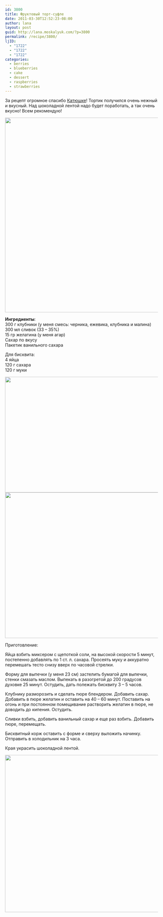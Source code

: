 ```yaml
---
id: 3800
title: Фруктовый торт-суфле
date: 2011-03-30T12:52:23-08:00
author: lana
layout: post
guid: http://lana.moskalyuk.com/?p=3800
permalink: /recipe/3800/
ljID:
  - "1722"
  - "1722"
  - "1722"
categories:
  - berries
  - blueberries
  - cake
  - dessert
  - raspberries
  - strawberries
---
```

За рецепт огромное спасибо [Катюшке](http://katherine-mor.livejournal.com/38406.html?view=1191174)! Тортик получился очень нежный и вкусный. Над шоколадной лентой надо будет поработать, а так очень вкусно! Всем рекомендую!

<img loading="lazy" class="alignnone" title="souffle cake" src="http://farm6.static.flickr.com/5097/5573466800_81070a42fe_z.jpg" alt="" width="531" height="640" /> 

**Ингредиенты**:  
300 г клубники (у меня смесь: черника, ежевика, клубника и малина)  
300 мл сливок (33 – 35%)  
15 гр желатина (у меня агар)  
Сахар по вкусу  
Пакетик ванильного сахара

Для бисквита:  
4 яйца  
120 г сахара  
120 г муки

<img loading="lazy" class="alignnone" title="cake" src="http://farm6.static.flickr.com/5227/5573479636_06505d0eef_z.jpg" alt="" width="640" height="380" /> 

<!--more-->

<img loading="lazy" class="alignnone" title="cake" src="http://farm6.static.flickr.com/5147/5573463766_38835e2b8e_z.jpg" alt="" width="640" height="479" /> 

Приготовление:

Яйца взбить миксером с щепоткой соли, на высокой скорости 5 минут, постепенно добавлять по 1 ст. л. сахара. Просеять муку и аккуратно перемешать тесто снизу вверх по часовой стрелки.

Форму для выпечки (у меня 23 см) застелить бумагой для выпечки, стенки смазать маслом. Выпекать в разогретой до 200 градусов духовке 25 минут. Остудить, дать полежать бисквиту 3 – 5 часов.

Клубнику разморозить и сделать пюре блендером. Добавить сахар. Добавить в пюре желатин и оставить на 40 – 60 минут. Поставить на огонь и при постоянном помещивание растворить желатин в пюре, не доводить до кипения. Остудить.

Сливки взбить, добавить ванильный сахар и еще раз взбить. Добавить пюре, перемещать.

Бисквитный корж оставить с форме и сверху выложить начинку. Отправить в холодильник на 3 часа.

Края украсить шоколадной лентой.

<img loading="lazy" class="alignnone" title="cake" src="http://farm6.static.flickr.com/5026/5572885375_d68bbee55b_z.jpg" alt="" width="640" height="517" />